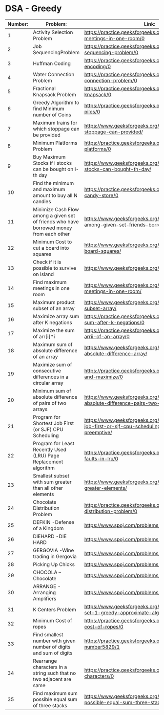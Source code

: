 # DSA - Greedy

| Number: | Problem:                                                                                | Link:                                                                                                    |
| ------- | --------------------------------------------------------------------------------------- | -------------------------------------------------------------------------------------------------------- |
| 1       | Activity Selection Problem                                                              | https://practice.geeksforgeeks.org/problems/n-meetings-in-one-room/0                                     |
| 2       | Job SequencingProblem                                                                   | https://practice.geeksforgeeks.org/problems/job-sequencing-problem/0                                     |
| 3       | Huffman Coding                                                                          | https://practice.geeksforgeeks.org/problems/huffman-encoding/0                                           |
| 4       | Water Connection Problem                                                                | https://practice.geeksforgeeks.org/problems/water-connection-problem/0                                   |
| 5       | Fractional Knapsack Problem                                                             | https://practice.geeksforgeeks.org/problems/fractional-knapsack/0                                        |
| 6       | Greedy Algorithm to find Minimum number of Coins                                        | https://practice.geeksforgeeks.org/problems/coin-piles/0                                                 |
| 7       | Maximum trains for which stoppage can be provided                                       | https://www.geeksforgeeks.org/maximum-trains-stoppage-can-provided/                                      |
| 8       | Minimum Platforms Problem                                                               | https://practice.geeksforgeeks.org/problems/minimum-platforms/0                                          |
| 9       | Buy Maximum Stocks if i stocks can be bought on i-th day                                | https://www.geeksforgeeks.org/buy-maximum-stocks-stocks-can-bought-th-day/                               |
| 10      | Find the minimum and maximum amount to buy all N candies                                | https://practice.geeksforgeeks.org/problems/shop-in-candy-store/0                                        |
| 11      | Minimize Cash Flow among a given set of friends who have borrowed money from each other | https://www.geeksforgeeks.org/minimize-cash-flow-among-given-set-friends-borrowed-money/                 |
| 12      | Minimum Cost to cut a board into squares                                                | https://www.geeksforgeeks.org/minimum-cost-cut-board-squares/                                            |
| 13      | Check if it is possible to survive on Island                                            | https://www.geeksforgeeks.org/survival/                                                                  |
| 14      | Find maximum meetings in one room                                                       | https://www.geeksforgeeks.org/find-maximum-meetings-in-one-room/                                         |
| 15      | Maximum product subset of an array                                                      | https://www.geeksforgeeks.org/maximum-product-subset-array/                                              |
| 16      | Maximize array sum after K negations                                                    | https://practice.geeksforgeeks.org/problems/maximize-sum-after-k-negations/0                             |
| 17      | Maximize the sum of arr[i]\*i                                                           | https://practice.geeksforgeeks.org/problems/maximize-arrii-of-an-array/0                                 |
| 18      | Maximum sum of absolute difference of an array                                          | https://www.geeksforgeeks.org/maximum-sum-absolute-difference-array/                                     |
| 19      | Maximize sum of consecutive differences in a circular array                             | https://practice.geeksforgeeks.org/problems/swap-and-maximize/0                                          |
| 20      | Minimum sum of absolute difference of pairs of two arrays                               | https://www.geeksforgeeks.org/minimum-sum-absolute-difference-pairs-two-arrays/                          |
| 21      | Program for Shortest Job First (or SJF) CPU Scheduling                                  | https://www.geeksforgeeks.org/program-for-shortest-job-first-or-sjf-cpu-scheduling-set-1-non-preemptive/ |
| 22      | Program for Least Recently Used (LRU) Page Replacement algorithm                        | https://practice.geeksforgeeks.org/problems/page-faults-in-lru/0                                         |
| 23      | Smallest subset with sum greater than all other elements                                | https://www.geeksforgeeks.org/smallest-subset-sum-greater-elements/                                      |
| 24      | Chocolate Distribution Problem                                                          | https://practice.geeksforgeeks.org/problems/chocolate-distribution-problem/0                             |
| 25      | DEFKIN -Defense of a Kingdom                                                            | https://www.spoj.com/problems/DEFKIN/                                                                    |
| 26      | DIEHARD -DIE HARD                                                                       | https://www.spoj.com/problems/DIEHARD/                                                                   |
| 27      | GERGOVIA -Wine trading in Gergovia                                                      | https://www.spoj.com/problems/GERGOVIA/                                                                  |
| 28      | Picking Up Chicks                                                                       | https://www.spoj.com/problems/GCJ101BB/                                                                  |
| 29      | CHOCOLA –Chocolate                                                                      | https://www.spoj.com/problems/CHOCOLA/                                                                   |
| 30      | ARRANGE -Arranging Amplifiers                                                           | https://www.spoj.com/problems/ARRANGE/                                                                   |
| 31      | K Centers Problem                                                                       | https://www.geeksforgeeks.org/k-centers-problem-set-1-greedy-approximate-algorithm/                      |
| 32      | Minimum Cost of ropes                                                                   | https://practice.geeksforgeeks.org/problems/minimum-cost-of-ropes/0                                      |
| 33      | Find smallest number with given number of digits and sum of digits                      | https://practice.geeksforgeeks.org/problems/smallest-number5829/1                                        |
| 34      | Rearrange characters in a string such that no two adjacent are same                     | https://practice.geeksforgeeks.org/problems/rearrange-characters/0                                       |
| 35      | Find maximum sum possible equal sum of three stacks                                     | https://www.geeksforgeeks.org/find-maximum-sum-possible-equal-sum-three-stacks/                          |
